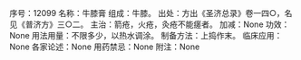 序号：12099
名称：牛膝膏
组成：牛膝。
出处：方出《圣济总录》卷一四○，名见《普济方》三○二。
主治：箭疮，火疮，灸疮不能瘥者。
加减：None
功效：None
用法用量：不限多少，以热水调涂。
制备方法：上捣作末。
临床应用：None
各家论述：None
用药禁忌：None
附注：None
